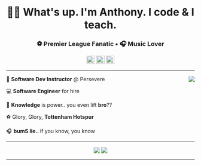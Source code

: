 <div align="center">
  <h1>👋🏻 What's up. I'm Anthony. I code & I teach.</h1>
</div>

<div align="center">
  <h3>⚽ Premier League <b>Fan</b>atic • 🎧 Music Lover 
</div>

<div align="center">
  <a href="#"><img src='https://api.visitorbadge.io/api/visitors?path=https%3A%2F%2Fgithub.com%2FanthonyBosek&countColor=%232ccce4&style=flat' height='22'></a>
  <a href="#"><img src='https://img.shields.io/github/followers/anthonyBosek?label=Followers&style=social' height='22'></a>
  <a href="#"><img src='https://img.shields.io/github/stars/anthonyBosek?style=social&label=Stars' height='22'></a>
</div>

---

<a href="#"><img src="https://github-readme-stats-sigma-five.vercel.app/api?username=anthonyBosek&count_private=true&show_icons=true&theme=dracula" align="right"></a>

💼 <b>Software Dev Instructor</b> @ Persevere

💻 <b>Software Engineer</b> for hire

🌱 <b>Knowledge</b> is power.. you even lift <b>bro</b>??

⚽ Glory, Glory, <b>Tottenham Hotspur</b>

🎧 <b>bumS lie.. </b> if you know, you know

---

<p align="center">
  <a href="#"><img src="https://skillicons.dev/icons?i=,py,,flask,,postgres,,mysql,,vite,,next,,react,,nodejs,,express,,mongodb,&perline=21&theme=dark" /></a>
  <a href="#"><img src="https://skillicons.dev/icons?i=,,linux,,ubuntu,,bash,,github,,vscode,,d3,,graphql,,tailwind,,materialui,,&perline=21&theme=dark" /></a>
</p>

---


<!--
📫 Let's connect! Message me <b>[here](anthony.bosek@gmail.com)</b>.
<h1 align='center'>
  <a href="#"><img src="https://github-profile-summary-cards.vercel.app/api/cards/profile-details?username=anthonyBosek&count_private=true&theme=dracula" /></a>
</h1>

<h1 align='center'>
  <a href="#"><img src="https://github-readme-streak-stats.herokuapp.com/?user=anthonyBosek&theme=dracula" /></a>
</h1>
<h1 align='center'>
  <a href="#"><img src="https://github-readme-stats-sigma-five.vercel.app/api/top-langs/?username=anthonyBosek&layout=compact&langs_count=4&hide=procfile&theme=dracula" /></a>
</h1>
<p align='center'>
  <a href="#"><img src="https://github-profile-trophy.vercel.app/?username=anthonyBosek&column=4&margin-w=25&theme=dracula&title=Repositories,Reviews,PullRequest,Commits" /></a>
</p>

---
💻 Software Engineer •     • Formula<b>1</b> Enthusiast</h3>
💼 <b>Software Engineer | Coding Instructor</b>
🚫 <b>Ignorance</b> is not an excuse.
-->
